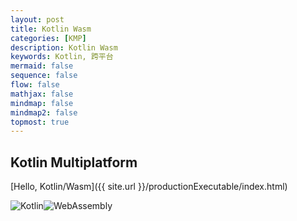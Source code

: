 ```yaml
---
layout: post
title: Kotlin Wasm
categories: [KMP]
description: Kotlin Wasm
keywords: Kotlin, 跨平台
mermaid: false
sequence: false
flow: false
mathjax: false
mindmap: false
mindmap2: false
topmost: true
---
```


## Kotlin Multiplatform

[Hello, Kotlin/Wasm]({{ site.url }}/productionExecutable/index.html)

![Kotlin](https://img.shields.io/badge/Kotlin-supported-blue.svg?style=flat)![WebAssembly](https://img.shields.io/badge/WebAssembly-supported-blue.svg?style=flat)
